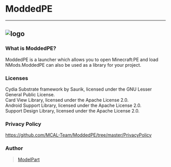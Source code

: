 # ModdedPE
--------
![logo][1]
--------

### What is ModdedPE?
ModdedPE is a launcher which allows you to open Minecraft:PE and load NMods.ModdedPE can also be used as a library for your project.

### Licenses
Cydia Substrate framework by Saurik, licensed under the GNU Lesser General Public License.<br>
Card View Library, licensed under the Apache License 2.0.<br>
Android Support Library, licensed under the Apache License 2.0.<br>
Support Design Library, licensed under the Apache License 2.0.<br>

### Privacy Policy
<https://github.com/MCAL-Team/ModdedPE/tree/master/PrivacyPolicy>

### Author
> [ModelPart][2]

[1]: https://raw.githubusercontent.com/MCAL-Team/ModdedPE/master/Art/title_logo.png
[2]: https://github.com/ModelPart
